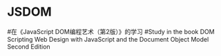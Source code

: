 # JSDOM

#在《JavaScript DOM编程艺术（第2版）》的学习
#Study in the book DOM Scripting Web Design with JavaScript and the Document Object Model Second Edition
